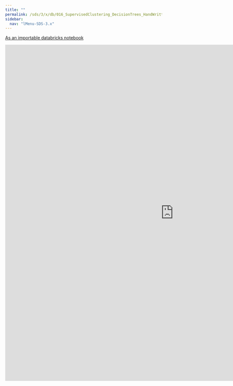 ```yaml
---
title: ""
permalink: /sds/3/x/db/016_SupervisedClustering_DecisionTrees_HandWrittenDigitRecognition/
sidebar:
  nav: "lMenu-SDS-3.x"
---
```


[As an importable databricks notebook](https://lamastex.github.io/scalable-data-science/sds/3/x/db/016_SupervisedClustering_DecisionTrees_HandWrittenDigitRecognition.html)

<iframe src="https://lamastex.github.io/scalable-data-science/sds/3/x/db/016_SupervisedClustering_DecisionTrees_HandWrittenDigitRecognition.html" width="1080" height="1080" frameborder="0"></iframe>

